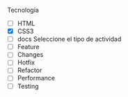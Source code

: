 Tecnología
- [ ] HTML
- [x] CSS3
- [ ] docs
Seleccione el tipo de actividad
- [ ] Feature
- [ ] Changes
- [ ] Hotfix
- [ ] Refactor
- [ ] Performance
- [ ] Testing
